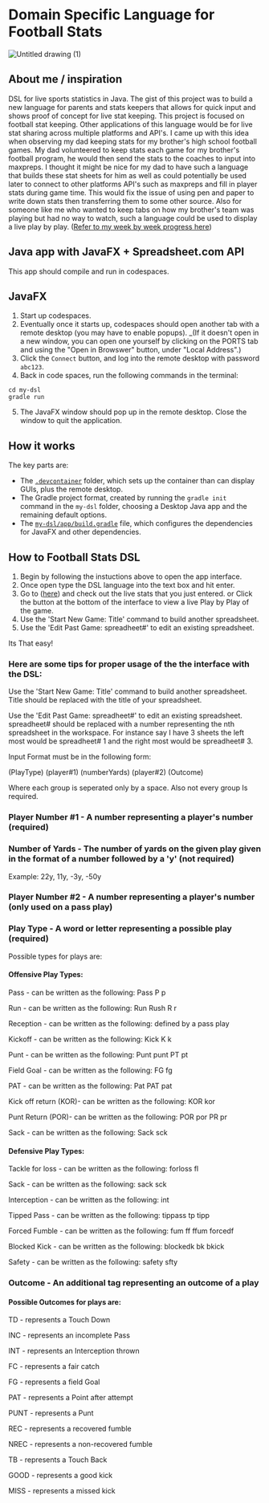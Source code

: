 # Domain Specific Language for Football Stats
![Untitled drawing (1)](https://user-images.githubusercontent.com/97985236/234705534-31b8bb1d-bdb6-4a08-adce-b63d6915c68c.jpg)
## About me / inspiration 
DSL for live sports statistics in Java. The gist of this project was to build a new language for parents and stats keepers that allows for quick input and shows proof of concept for live stat keeping. This project is focused on football stat keeping. Other applications of this language would be for live stat sharing across multiple platforms and API's. I came up with this idea when observing my dad keeping stats for my brother's high school football games. My dad volunteered to keep stats each game for my brother's football program, he would then send the stats to the coaches to input into maxpreps. I thought it might be nice for my dad to have such a language that builds these stat sheets for him as well as could potentially be used later to connect to other platforms API's such as maxpreps and fill in player stats during game time. This would fix the issue of using pen and paper to write down stats then transferring them to some other source. Also for someone like me who wanted to keep tabs on how my brother's team was playing but had no way to watch, such a language could be used to display a live play by play. ([Refer to my week by week progress here](https://github.com/hmc-cs111-spring2023/project-BBecker8))

## Java app with JavaFX + Spreadsheet.com API

This app should compile and run in codespaces.

## JavaFX

1. Start up codespaces.
2. Eventually once it starts up, codespaces should open another tab with a remote desktop (you may have to enable popups). _(If it doesn't open in a new window, you can open one yourself by clicking on the PORTS tab and using the "Open in Browswer" button, under "Local Address".)
3. Click the `Connect` button, and log into the remote desktop with password `abc123`.
4. Back in code spaces, run the following commands in the terminal:
```
cd my-dsl
gradle run
```
5. The JavaFX window should pop up in the remote desktop. Close the window to quit the application.

## How it works
The key parts are:
- The [`.devcontainer`](./.devcontainer) folder, which sets up the container than can display GUIs, plus the remote desktop.
- The Gradle project format, created by running the `gradle init` command in the `my-dsl` folder, choosing a Desktop Java app and the remaining default options.
- The [`my-dsl/app/build.gradle`](./my-dsl/app/build.gradle) file, which configures the dependencies for JavaFX and other dependencies.

## How to Football Stats DSL

1. Begin by following the instuctions above to open the app interface.
2. Once open type the DSL language into the text box and hit enter.
3. Go to ([here](https://app.spreadsheet.com/workbooks/7lWIK16tQ2W-ZplUvGrymAdkUM7qnIR9SCWrelxIDGlg?mode=sharing)) and check out the live stats that you just entered. or Click the button at the bottom of the interface to view a live Play by Play of the game.
4. Use the 'Start New Game: Title' command to build another spreadsheet.
5. Use the 'Edit Past Game: spreadheet#' to edit an existing spreadsheet.

Its That easy!

### Here are some tips for proper usage of the the interface with the DSL:
Use the 'Start New Game: Title' command to build another spreadsheet. Title should be replaced with the title of your spreadsheet.

Use the 'Edit Past Game: spreadheet#' to edit an existing spreadsheet. spreadheet# should be replaced with a number representing the nth spreadsheet in the workspace. For instance say I have 3 sheets the left most would be spreadheet# 1 and the right most would be spreadheet# 3.

Input Format must be in the following form:

(PlayType) (player#1) (numberYards) (player#2) (Outcome)

Where each group is seperated only by a space. Also not every group Is required.

### Player Number #1 - A number representing a player's number (required)

### Number of Yards - The number of yards on the given play given in the format of a number followed by a 'y' (not required)
Example: 22y, 11y, -3y, -50y

### Player Number #2 - A number representing a player's number (only used on a pass play)

### Play Type - A word or letter representing a possible play (required)
Possible types for plays are:

#### Offensive Play Types:

Pass - can be written as the following: Pass P p

Run - can be written as the following: Run Rush R r

Reception - can be written as the following: defined by a pass play

Kickoff - can be written as the following: Kick K k

Punt - can be written as the following: Punt punt PT pt

Field Goal - can be written as the following: FG fg

PAT - can be written as the following: Pat PAT pat

Kick off return (KOR)- can be written as the following: KOR kor

Punt Return (POR)- can be written as the following: POR por PR pr

Sack - can be written as the following: Sack sck


#### Defensive Play Types:

Tackle for loss - can be written as the following: forloss fl

Sack - can be written as the following: sack sck

Interception - can be written as the following: int

Tipped Pass - can be written as the following: tippass tp tipp

Forced Fumble - can be written as the following: fum ff ffum forcedf

Blocked Kick - can be written as the following: blockedk bk bkick

Safety - can be written as the following: safety sfty

### Outcome - An additional tag representing an outcome of a play

#### Possible Outcomes for plays are:
TD - represents a Touch Down

INC - represents an incomplete Pass

INT - represents an Interception thrown

FC - represents a fair catch

FG - represents a field Goal

PAT - represents a Point after attempt

PUNT - represents a Punt

REC - represents a recovered fumble

NREC - represents a non-recovered fumble

TB - represents a Touch Back

GOOD - represents a good kick

MISS - represents a missed kick

